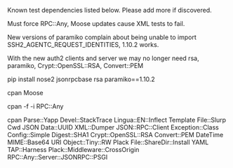 Known test dependencies listed below. Please add more if discovered.

Must force RPC::Any, Moose updates cause XML tests to fail.

New versions of paramiko complain about being unable to import SSH2_AGENTC_REQUEST_IDENTITIES, 1.10.2 works.

With the new auth2 clients and server we may no longer need rsa, paramiko, Crypt::OpenSSL::RSA, Convert::PEM

pip install nose2 jsonrpcbase rsa paramiko==1.10.2

cpan Moose

cpan -f -i RPC::Any

cpan Parse::Yapp Devel::StackTrace Lingua::EN::Inflect Template File::Slurp Cwd JSON Data::UUID XML::Dumper JSON::RPC::Client Exception::Class Config::Simple Digest::SHA1 Crypt::OpenSSL::RSA Convert::PEM DateTime MIME::Base64 URI Object::Tiny::RW Plack File::ShareDir::Install YAML TAP::Harness Plack::Middleware::CrossOrigin RPC::Any::Server::JSONRPC::PSGI
